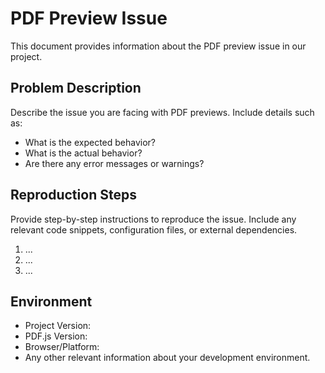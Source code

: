 # PDF Preview Issue

This document provides information about the PDF preview issue in our project.

## Problem Description

Describe the issue you are facing with PDF previews. Include details such as:

- What is the expected behavior?
- What is the actual behavior?
- Are there any error messages or warnings?

## Reproduction Steps

Provide step-by-step instructions to reproduce the issue. Include any relevant code snippets, configuration files, or external dependencies.

1. ...
2. ...
3. ...

## Environment

- Project Version:
- PDF.js Version:
- Browser/Platform:
- Any other relevant information about your development environment.

